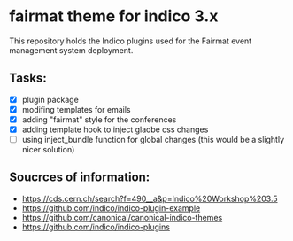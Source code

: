 
# fairmat theme for indico 3.x
This repository holds the Indico plugins used for the Fairmat event management system deployment.

## Tasks:
- [x] plugin package
- [x] modifing templates for emails
- [x] adding "fairmat" style for the conferences
- [x] adding template hook to inject glaobe css changes
- [ ] using inject_bundle function for global changes (this would be a slightly nicer solution)

## Soucrces of information:
- https://cds.cern.ch/search?f=490__a&p=Indico%20Workshop%203.5
- https://github.com/indico/indico-plugin-example
- https://github.com/canonical/canonical-indico-themes
- https://github.com/indico/indico-plugins
